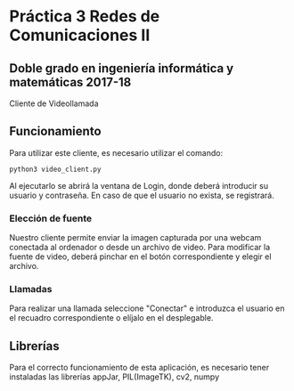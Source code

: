 # Práctica 3 Redes de Comunicaciones II
## Doble grado en ingeniería informática y matemáticas 2017-18

Cliente de Videollamada

## Funcionamiento
Para utilizar este cliente, es necesario utilizar el comando: 

`python3 video_client.py`

Al ejecutarlo se abrirá la ventana de Login, donde deberá introducir su usuario y contraseña. En caso de que el usuario no exista, se registrará.

### Elección de fuente
Nuestro cliente permite enviar la imagen capturada por una webcam conectada al ordenador o desde un archivo de video. Para modificar la fuente de video, deberá pinchar en el botón correspondiente y elegir el archivo.

### Llamadas
Para realizar una llamada seleccione "Conectar" e introduzca el usuario en el recuadro correspondiente o elíjalo en el desplegable.

## Librerías
Para el correcto funcionamiento de esta aplicación, es necesario tener instaladas las librerías appJar, PIL(ImageTK), cv2, numpy
